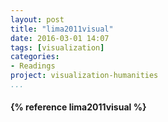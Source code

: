 ```yaml
---
layout: post
title: "lima2011visual"
date: 2016-03-01 14:07
tags: [visualization]
categories: 
- Readings
project: visualization-humanities
...
```


<h4>{% reference lima2011visual %}</h4>
